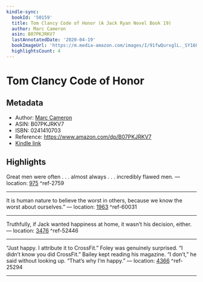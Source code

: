 ```yaml
---
kindle-sync:
  bookId: '50159'
  title: Tom Clancy Code of Honor (A Jack Ryan Novel Book 19)
  author: Marc Cameron
  asin: B07PKJRKV7
  lastAnnotatedDate: '2020-04-19'
  bookImageUrl: 'https://m.media-amazon.com/images/I/91fwQurxglL._SY160.jpg'
  highlightsCount: 4
---
```

# Tom Clancy Code of Honor
## Metadata
* Author: [Marc Cameron](https://www.amazon.comundefined)
* ASIN: B07PKJRKV7
* ISBN: 0241410703
* Reference: https://www.amazon.com/dp/B07PKJRKV7
* [Kindle link](kindle://book?action=open&asin=B07PKJRKV7)

## Highlights
Great men were often . . . almost always . . . incredibly flawed men. — location: [975](kindle://book?action=open&asin=B07PKJRKV7&location=975) ^ref-2759

---
It is human nature to believe the worst in others, because we know the worst about ourselves.” — location: [1963](kindle://book?action=open&asin=B07PKJRKV7&location=1963) ^ref-60031

---
Truthfully, if Jack wanted happiness at home, it wasn’t his decision, either. — location: [3476](kindle://book?action=open&asin=B07PKJRKV7&location=3476) ^ref-52446

---
“Just happy. I attribute it to CrossFit.” Foley was genuinely surprised. “I didn’t know you did CrossFit.” Bailey kept reading his magazine. “I don’t,” he said without looking up. “That’s why I’m happy.” — location: [4366](kindle://book?action=open&asin=B07PKJRKV7&location=4366) ^ref-25294

---
